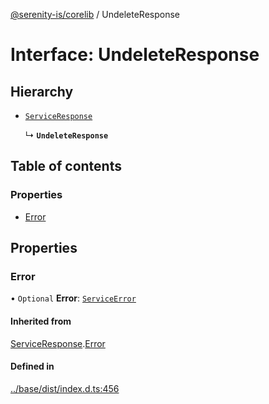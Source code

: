 [@serenity-is/corelib](../README.md) / UndeleteResponse

# Interface: UndeleteResponse

## Hierarchy

- [`ServiceResponse`](ServiceResponse.md)

  ↳ **`UndeleteResponse`**

## Table of contents

### Properties

- [Error](UndeleteResponse.md#error)

## Properties

### Error

• `Optional` **Error**: [`ServiceError`](ServiceError.md)

#### Inherited from

[ServiceResponse](ServiceResponse.md).[Error](ServiceResponse.md#error)

#### Defined in

[../base/dist/index.d.ts:456](https://github.com/serenity-is/serenity/blob/master/packages/base/dist/index.d.ts#L456)
